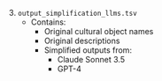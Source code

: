 3. `output_simplification_llms.tsv`
   - Contains:
     - Original cultural object names
     - Original descriptions
     - Simplified outputs from:
       - Claude Sonnet 3.5
       - GPT-4
